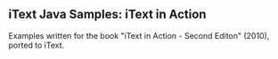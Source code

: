 iText Java Samples: iText in Action
---
Examples written for the book "iText in Action - Second Editon" (2010), ported to iText.